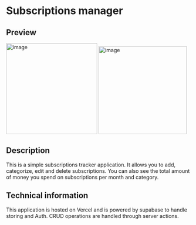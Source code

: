 # Subscriptions manager

## Preview

<img width="248" alt="image" src="https://github.com/VaggelisKa/subscriptions-manager/assets/63293880/ee6b5365-3e1e-457d-80dd-879ce40d95a9">



<img width="240" alt="image" src="https://github.com/VaggelisKa/subscriptions-manager/assets/63293880/74ef40d2-debb-4b31-b9b8-c0e8c83166c4">



## Description

This is a simple subscriptions tracker application. It allows you to add, categorize, edit and delete subscriptions. You can also see the total amount of money you spend on subscriptions per month and category.

## Technical information

This application is hosted on Vercel and is powered by supabase to handle storing and Auth. CRUD operations are handled through server actions.

